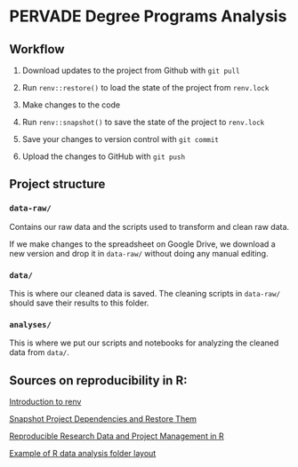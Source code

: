 # PERVADE Degree Programs Analysis

## Workflow

1. Download updates to the project from Github with `git pull`

2. Run `renv::restore()` to load the state of the project from `renv.lock`

3. Make changes to the code

4. Run `renv::snapshot()` to save the state of the project to `renv.lock`

6. Save your changes to version control with `git commit`

7. Upload the changes to GitHub with `git push`


## Project structure

### `data-raw/`

Contains our raw data and the scripts used to transform and clean raw data.

If we make changes to the spreadsheet on Google Drive, we download a new version and drop it in `data-raw/` without doing any manual editing. 

### `data/`

This is where our cleaned data is saved. The cleaning scripts in `data-raw/` should save their results to this folder.


### `analyses/`

This is where we put our scripts and notebooks for analyzing the cleaned data from `data/`.



## Sources on reproducibility in R:

[Introduction to renv](https://rstudio.github.io/renv/)

[Snapshot Project Dependencies and Restore Them](https://environments.rstudio.com/snapshot.html)

[Reproducible Research Data and Project Management in R](https://annakrystalli.me/rrresearchACCE20/)

[Example of R data analysis folder layout](https://github.com/Pakillo/template)




